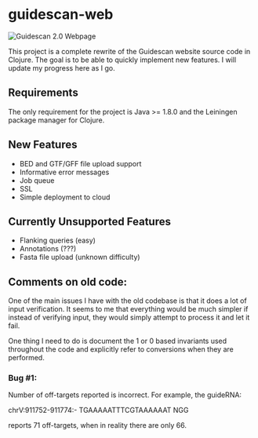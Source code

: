 # guidescan-web

![Guidescan 2.0 Webpage](https://i.imgur.com/KEps36y.png)

This project is a complete rewrite of the Guidescan website source
code in Clojure. The goal is to be able to quickly implement new
features. I will update my progress here as I go.

## Requirements

The only requirement for the project is Java >= 1.8.0 and the Leiningen
package manager for Clojure.

## New Features

- BED and GTF/GFF file upload support
- Informative error messages
- Job queue
- SSL
- Simple deployment to cloud

## Currently Unsupported Features

- Flanking queries (easy)
- Annotations (???)
- Fasta file upload (unknown difficulty)

## Comments on old code:

One of the main issues I have with the old codebase is that it does a
lot of input verification. It seems to me that everything would be
much simpler if instead of verifying input, they would simply attempt
to process it and let it fail.

One thing I need to do is document the 1 or 0 based invariants used
throughout the code and explicitly refer to conversions when they are
performed.

### Bug #1:

Number of off-targets reported is incorrect. For example,
the guideRNA:

chrV:911752-911774:-	TGAAAAATTTCGTAAAAAAT NGG	

reports 71 off-targets, when in reality there are only 66.
